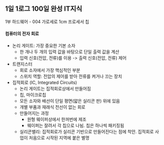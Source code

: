 ## 1일 1로그 100일 완성 IT지식

1부 하드웨어 - 004 가로세로 1cm 프로세서 칩

#### 컴퓨터의 전자 회로

- 논리 게이트: 가장 중요한 기본 소자
  - 한 개나 두 개의 입력 값을 바탕으로 단일 출력 값을 계산
  - 입력 신호(전압, 전류)를 이용 -> 출력 신호(전압, 전류) 제어
- 트랜지스터
  - 회로 소자에서 가장 핵심적인 부분
  - 스위치 역할: 전압의 제어를 받아 전류를 켜거나 끄는 장치
- 집적회로 (IC, Integrated Circuits)
  - 논리 게이트는 집적회로상에서 만들어짐
  - 칩, 마이크로칩
  - 모든 소자와 배선이 단일 평면(얇은 실리콘 판) 위에 있음
  - 개별 부품과 재래식 전선이 없는 회로
  - 만들어지는 과정
    - 원형 웨이퍼상에서 한꺼번에 제조
    - 웨이퍼는 잘려서 각 칩으로 나뉨. 칩은 하나씩 패키징됨
  - 실리콘밸리: 집적회로가 실리콘 기반으로 만들어진다는 점에 착안. 집적회로 사업이 처음으로 시작된 지역에 붙은 별명
